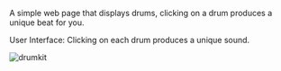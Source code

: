 A simple web page that displays drums, clicking on a drum produces a unique beat for you.

User Interface: Clicking on each drum produces a unique sound.

![drumkit](https://github.com/Stephen-Afari/drum-kit/assets/62534292/1ed4af19-26d9-4118-8520-da25adba92d3)

